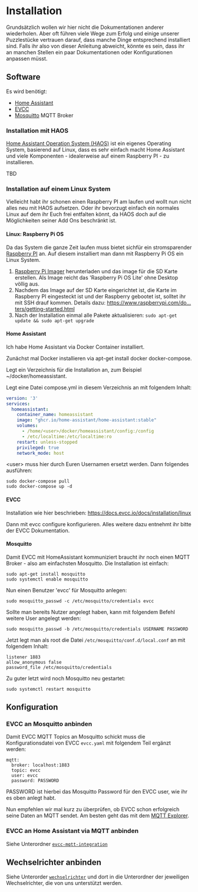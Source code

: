 # Installation

Grundsätzlich wollen wir hier nicht die Dokumentationen anderer wiederholen. Aber oft führen viele Wege zum Erfolg und einige unserer Puzzlestücke vertrauen darauf, dass manche Dinge entsprechend installiert sind. Falls ihr also von dieser Anleitung abweicht, könnte es sein, dass ihr an manchen Stellen ein paar Dokumentationen oder Konfigurationen anpassen müsst.

## Software

Es wird benötigt:

- [Home Assistant](https://www.home-assistant.io/)
- [EVCC](https://evcc.io/)
- [Mosquitto](https://mosquitto.org/) MQTT Broker

### Installation mit HAOS

[Home Assistant Operation System (HAOS)](https://developers.home-assistant.io/docs/operating-system/) ist ein eigenes Operating System, basierend auf Linux, dass es sehr einfach macht Home Assistant und viele Komponenten - idealerweise auf einem Raspberry PI - zu installieren.

TBD

### Installation auf einem Linux System

Vielleicht habt ihr schonen einen Raspberry PI am laufen und wollt nun nicht alles neu mit HAOS aufsetzen. Oder ihr bevorzugt einfach ein normales Linux auf dem ihr Euch frei entfalten könnt, da HAOS doch auf die Möglichkeiten seiner Add Ons beschränkt ist.

#### Linux: Raspberry Pi OS

Da das System die ganze Zeit laufen muss bietet sichfür ein stromsparender [Raspberry PI](https://www.raspberrypi.com/products/) an. Auf diesem installiert man dann mit Raspberry Pi OS ein Linux System.

1. [Raspberry Pi Imager](https://www.raspberrypi.com/software/) herunterladen und das image für die SD Karte erstellen. Als Image reicht das 'Raspberry Pi OS Lite' ohne Desktop völlig aus.
2. Nachdem das Image auf der SD Karte eingerichtet ist, die Karte im Raspberry PI eingesteckt ist und der Raspberry gebootet ist, solltet ihr mit SSH drauf kommen. Details dazu: https://www.raspberrypi.com/do…ters/getting-started.html
3. Nach der Installation einmal alle Pakete aktualisieren: `sudo apt-get update && sudo apt-get upgrade`


#### Home Assistant

Ich habe Home Assistant via Docker Container installiert.

Zunächst mal Docker installieren via apt-get install docker docker-compose.

Legt ein Verzeichnis für die Installation an, zum Beispiel ~/docker/homeassistant.

Legt eine Datei compose.yml in diesem Verzeichnis an mit folgendem Inhalt:

```yaml
version: '3'
services:
  homeassistant:
    container_name: homeassistant
    image: "ghcr.io/home-assistant/home-assistant:stable"
    volumes:
      - /home/<user>/docker/homeassistant/config:/config
      - /etc/localtime:/etc/localtime:ro
    restart: unless-stopped
    privileged: true
    network_mode: host
```
\<user\> muss hier durch Euren Usernamen ersetzt werden. Dann folgendes ausführen:

```
sudo docker-compose pull
sudo docker-compose up -d
```

#### EVCC

Installation wie hier beschrieben: https://docs.evcc.io/docs/installation/linux

Dann mit evcc configure konfigurieren. Alles weitere dazu entnehmt ihr bitte der EVCC Dokumentation.


#### Mosquitto

Damit EVCC mit HomeAssistant kommuniziert braucht ihr noch einen MQTT Broker - also am einfachsten Mosquitto. Die Installation ist einfach:

```
sudo apt-get install mosquitto
sudo systemctl enable mosquitto
```

Nun einen Benutzer 'evcc' für Mosquitto anlegen:

```
sudo mosquitto_passwd -c /etc/mosquitto/credentials evcc
```

Sollte man bereits Nutzer angelegt haben, kann mit folgendem Befehl weitere User angelegt werden:

```
sudo mosquitto_passwd -b /etc/mosquitto/credentials USERNAME PASSWORD
```

Jetzt legt man als root die Datei `/etc/mosquitto/conf.d/local.conf` an mit folgendem Inhalt:

```
listener 1883
allow_anonymous false
password_file /etc/mosquitto/credentials
```

Zu guter letzt wird noch Mosquitto neu gestartet:
```
sudo systemctl restart mosquitto
```


## Konfiguration

### EVCC an Mosquitto anbinden

Damit EVCC MQTT Topics an Mosquitto schickt muss die Konfigurationsdatei von EVCC `evcc.yaml` mit folgendem Teil ergänzt werden:

```
mqtt:
  broker: localhost:1883
  topic: evcc
  user: evcc
  password: PASSWORD
```

PASSWORD ist hierbei das Mosquitto Password für den EVCC user, wie ihr es oben anlegt habt.

Nun empfehlen wir mal kurz zu überprüfen, ob EVCC schon erfolgreich seine Daten an MQTT sendet. Am besten geht das mit dem [MQTT Explorer](https://mqtt-explorer.com/).


### EVCC an Home Assistant via MQTT anbinden

Siehe Unterordner [`evcc-mqtt-integration`](./evcc-mqtt-integration/)


## Wechselrichter anbinden

Siehe Unterorder [`wechselrichter`](./wechselrichter/) und dort in die Unterordner der jeweiligen Wechselrichter, die von uns unterstützt werden.